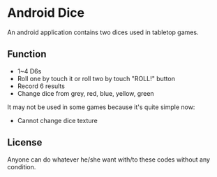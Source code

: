 # Android Dice
An android application contains two dices used in tabletop games.

## Function

* 1~4 D6s
* Roll one by touch it or roll two by touch "ROLL!" button
* Record 6 results
* Change dice from grey, red, blue, yellow, green

It may not be used in some games because it's quite simple now:
* Cannot change dice texture

## License

Anyone can do whatever he/she want with/to these codes without any condition.

